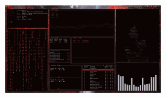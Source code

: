 ![alt text](https://github.com/geronalb/dotfiles/blob/master/screenshots/20211018_22h02m38s_grim.png?raw=true)
